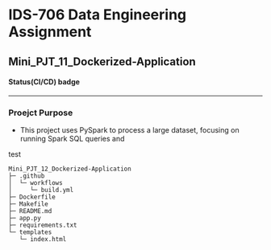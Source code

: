 # IDS-706 Data Engineering Assignment
## Mini_PJT_11_Dockerized-Application

#### Status(CI/CD) badge 

---------
### Proejct Purpose

- This project uses PySpark to process a large dataset, focusing on running Spark SQL queries and 



test



```
Mini_PJT_12_Dockerized-Application
├─ .github
│  └─ workflows
│     └─ build.yml
├─ Dockerfile
├─ Makefile
├─ README.md
├─ app.py
├─ requirements.txt
└─ templates
   └─ index.html
```